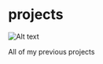 # projects
![Alt text](https://pll.harvard.edu/themes/custom/twel_scholar/favicon.ico)

All of my previous projects
